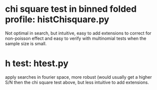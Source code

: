 # chi square test in binned folded profile: histChisquare.py
Not optimal in search, but intuitive, easy to add extensions to correct for non-poisson effect and easy to verify with multinomial tests when the sample size is small.

# h test:  htest.py 
apply searches in fourier space, more robust (would usually get a higher S/N then the chi square test above, but less intuitive to add extensions.  
